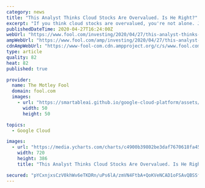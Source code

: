 ```yaml
---
category: news
title: "This Analyst Thinks Cloud Stocks Are Overvalued. Is He Right?"
excerpt: "If you think cloud stocks are overvalued, you're not alone. JPMorgan Chase analyst Mark Murphy slashed his ratings on a number of well-known SaaS (software-as-a-service) companies -- Alteryx ( NYSE:AYX) ,"
publishedDateTime: 2020-04-27T16:24:00Z
webUrl: "https://www.fool.com/investing/2020/04/27/this-analyst-thinks-cloud-stocks-are-overvalued-is.aspx"
ampWebUrl: "https://www.fool.com/amp/investing/2020/04/27/this-analyst-thinks-cloud-stocks-are-overvalued-is.aspx"
cdnAmpWebUrl: "https://www-fool-com.cdn.ampproject.org/c/s/www.fool.com/amp/investing/2020/04/27/this-analyst-thinks-cloud-stocks-are-overvalued-is.aspx"
type: article
quality: 82
heat: 82
published: true

provider:
  name: The Motley Fool
  domain: fool.com
  images:
    - url: "https://smartableai.github.io/google-cloud-platform/assets/images/organizations/fool.com-50x50.jpg"
      width: 50
      height: 50

topics:
  - Google Cloud

images:
  - url: "https://media.ycharts.com/charts/c4900b39802be3daf7670618fa458d90.png"
    width: 720
    height: 386
    title: "This Analyst Thinks Cloud Stocks Are Overvalued. Is He Right?"

secured: "pYCxnjxsCzV0khWv6eTKDRn/uPs6lA/zmVN4FtbA+QoKVeNCAD1oFSAvQBSSfGecZ7A+UHGbuRDpXehzCwFJyxE+Ys4ItFeA7FXJtggscdOkTMs831GMkx7+Ww+1Hb4Glm4WzZy8e+gj284LxBQFaZZeOCnIX1fGNyucUwca7zlbWukNeIQN5tqAuIpzJnjGcgoSlF8zI0r3sBDK2lEyuppD79sf4ahXfy2k7j7cg7tVZUdGWlzCxOZeh6/AFOmsqaKp8xHNJz34mUE6xLQPm5vGVCEswUPyhXeua/AzapZpluUwHeQVT2nn5mlkLbZOO3B4qsbcN2c6sEjnNHp/CSJGBYf+a5gJpnPCLwnrOZwPnZ2KRSaR9avOQJEcy+CnVWKrM17mcoU5RpYadizo6v5LdSp9OKFsmFgXy33QRUQpawPZyA1Y8CEISqboCbPTR3TsOxkGMehEDW8yOVgvw25ciTWYFVszIElg4HuqdTs=;Z16aFiYj/3HjQeiXd/gyYw=="
---
```


